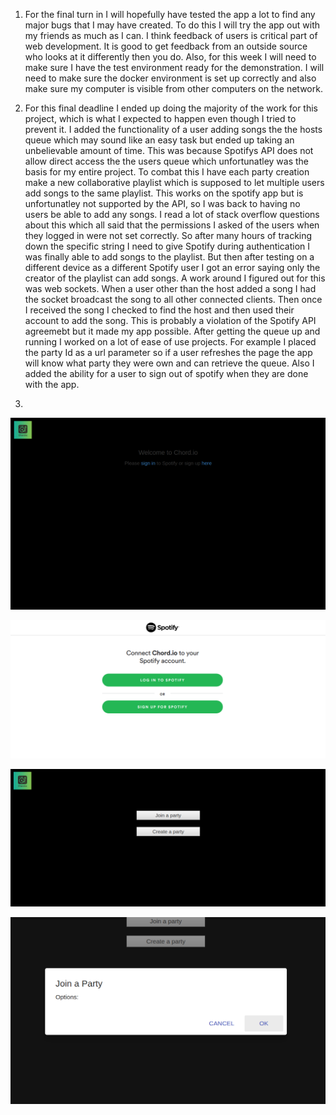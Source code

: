 1. For the final turn in I will hopefully have tested the app a lot to find any major bugs that I may have created. To do this I will try the app out with my friends as much as I can. I think feedback of users is critical part of web development. It is good to get feedback from an outside source who looks at it differently then you do. Also, for this week I will need to make sure I have the test environment ready for the demonstration. I will need to make sure the docker environment is set up correctly and also make sure my computer is visible from other computers on the network.

2. For this final deadline I ended up doing the majority of the work for this project, which is what I expected to happen even though I tried to prevent it. I added the functionality of a user adding songs the the hosts queue which may sound like an easy task but ended up taking an unbelievable amount of time. This was because Spotifys API does not allow direct access the the users queue which unfortunatley was the basis for my entire project. To combat this I have each party creation make a new collaborative playlist which is supposed to let multiple users add songs to the same playlist. This works on the spotify app but is unfortunatley not supported by the API, so I was back to having no users be able to add any songs. I read a lot of stack overflow questions about this which all said that the permissions I asked of the users when they logged in were not set correctly. So after many hours of tracking down the specific string I need to give Spotify during authentication I was finally able to add songs to the playlist. But then after testing on a different device as a different Spotify user I got an error saying only the creator of the playlist can add songs. A work around I figured out for this was web sockets. When a user other than the host added a song I had the socket broadcast the song to all other connected clients. Then once I received the song I checked to find the host and then used their account to add the song. This is probably a violation of the Spotify API agreemebt but it made my app possible. After getting the queue up and running I worked on a lot of ease of use projects. For example I placed the party Id as a url parameter so if a user refreshes the page the app will know what party they were own and can retrieve the queue. Also I added the ability for a user to sign out of spotify when they are done with the app.


4. 

![alt text](https://github.com/mmassey477/chord.io/blob/master/checkpoints/welcome.png)

![alt text](https://github.com/mmassey477/chord.io/blob/master/checkpoints/spotify.png)

![alt text](https://github.com/mmassey477/chord.io/blob/master/checkpoints/party.png)

![alt text](https://github.com/mmassey477/chord.io/blob/master/checkpoints/dialog.png)
